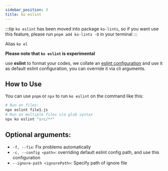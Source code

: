 ```yaml
---
sidebar_position: 3
title: ko eslint
---
```


:::tip
`ko eslint` has been moved into package `ko-lints`, so if you want use this feature, please run `pnpm add ko-lints -D` in your terminal
:::

Alias `ko el`

**Please note that `ko eslint` is experimental**

use **eslint** to format your codes, we collate an [eslint configuration](https://github.com/DTStack/ko/blob/master/packages/ko-config/eslint.js) and use it as default eslint configuration, you can override it via cli arguments. 

## How to Use
You can use `pnpm` or `npx` to run `ko eslint` on the command like this:

``` bash
# Run on files:
npx eslint file1.js
# Run on multiple files via glob syntax
npx ko eslint "src/**"
```

## Optional arguments:

* `-f, --fix`:  Fix problems automatically
* `-c, --config <path>`: overriding default eslint config path, and use this configuration
* `--ignore-path <ignorePath>`: Specify path of ignore file